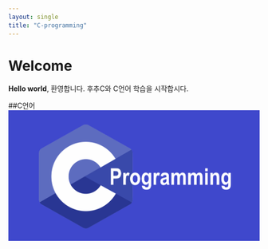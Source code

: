 ```yaml
---
layout: single
title: "C-programming" 
---
```

# Welcome
**Hello world**, 환영합니다.
후추C와 C언어 학습을 시작합시다.

##C언어
![C언어](/assets/images/cprogramming.png)


